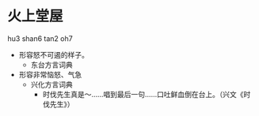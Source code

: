 # 火上堂屋
hu3 shan6 tan2 oh7
+ 形容怒不可遏的样子。
  * 东台方言词典
+ 形容非常恼怒、气急
  * 兴化方言词典
    - 时伐先生真是～……唱到最后一句……口吐鲜血倒在台上。（兴文《时伐先生》）
